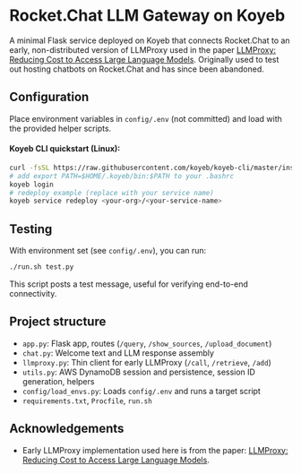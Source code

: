 # Rocket.Chat LLM Gateway on Koyeb
A minimal Flask service deployed on Koyeb that connects Rocket.Chat to an early, non-distributed version of LLMProxy used in the paper [LLMProxy: Reducing Cost to Access Large Language Models](https://arxiv.org/pdf/2410.11857). Originally used to test out hosting chatbots on Rocket.Chat and has since been abandoned.

## Configuration
Place environment variables in `config/.env` (not committed) and load with the provided helper scripts.

#### Koyeb CLI quickstart (Linux):
```bash
curl -fsSL https://raw.githubusercontent.com/koyeb/koyeb-cli/master/install.sh | sh
# add export PATH=$HOME/.koyeb/bin:$PATH to your .bashrc
koyeb login
# redeploy example (replace with your service name)
koyeb service redeploy <your-org>/<your-service-name>
```

## Testing
With environment set (see `config/.env`), you can run:
```bash
./run.sh test.py
```
This script posts a test message, useful for verifying end-to-end connectivity.

## Project structure
- `app.py`: Flask app, routes (`/query`, `/show_sources`, `/upload_document`)
- `chat.py`: Welcome text and LLM response assembly
- `llmproxy.py`: Thin client for early LLMProxy (`/call`, `/retrieve`, `/add`)
- `utils.py`: AWS DynamoDB session and persistence, session ID generation, helpers
- `config/load_envs.py`: Loads `config/.env` and runs a target script
- `requirements.txt`, `Procfile`, `run.sh`

## Acknowledgements
- Early LLMProxy implementation used here is from the paper: [LLMProxy: Reducing Cost to Access Large Language Models](https://arxiv.org/pdf/2410.11857).
